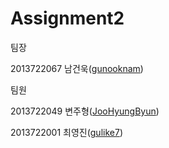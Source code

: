 # Assignment2
팀장

2013722067 남건욱([gunooknam](https://github.com/gunooknam))

팀원

2013722049 변주형([JooHyungByun](https://github.com/JooHyungByun))

2013722001 최영진([gulike7](https://github.com/gulike7))

